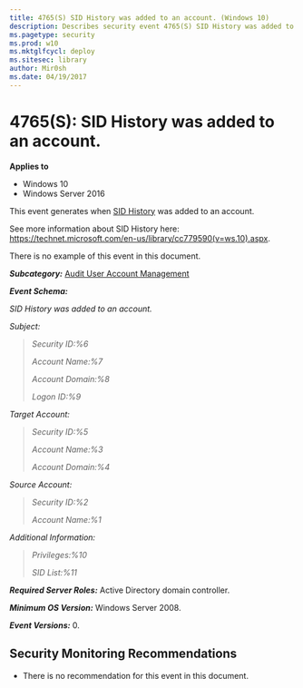 ```yaml
---
title: 4765(S) SID History was added to an account. (Windows 10)
description: Describes security event 4765(S) SID History was added to an account.
ms.pagetype: security
ms.prod: w10
ms.mktglfcycl: deploy
ms.sitesec: library
author: Mir0sh
ms.date: 04/19/2017
---
```


# 4765(S): SID History was added to an account.

**Applies to**
-   Windows 10
-   Windows Server 2016


This event generates when [SID History](https://msdn.microsoft.com/en-us/library/ms679833(v=vs.85).aspx) was added to an account.

See more information about SID History here: <https://technet.microsoft.com/en-us/library/cc779590(v=ws.10).aspx>.

There is no example of this event in this document.

***Subcategory:***&nbsp;[Audit User Account Management](audit-user-account-management.md)

***Event Schema:***

*SID History was added to an account.*

*Subject:*

> *Security ID:%6*
>
> *Account Name:%7*
>
> *Account Domain:%8*
>
> *Logon ID:%9*

*Target Account:*

> *Security ID:%5*
>
> *Account Name:%3*
>
> *Account Domain:%4*

*Source Account:*

> *Security ID:%2*
>
> *Account Name:%1*

*Additional Information:*

> *Privileges:%10*
>
> *SID List:%11*

***Required Server Roles:*** Active Directory domain controller.

***Minimum OS Version:*** Windows Server 2008.

***Event Versions:*** 0.

## Security Monitoring Recommendations

-   There is no recommendation for this event in this document.

